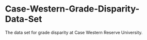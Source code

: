 # Case-Western-Grade-Disparity-Data-Set
The data set for grade disparity at Case Western Reserve University.
